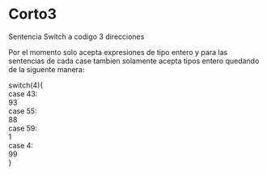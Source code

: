 # Corto3
Sentencia Switch  a codigo 3 direcciones

Por el momento solo acepta expresiones de tipo entero y para las sentencias de cada case tambien solamente acepta tipos entero
quedando de la siguente manera:

switch(4){                                                                                                                     
  case 43:                                                                                                                      
      93                                                                                                                          
  case 55:                                                                                                                      
    88                                                                                                                          
  case 59:                                                                                                                      
    1                                                                                                                             
  case 4:                                                                                                                       
    99                                                                                                                          
}
